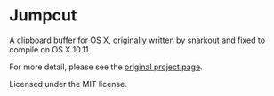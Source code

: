 # Jumpcut
A clipboard buffer for OS X, originally written by snarkout and fixed to compile on OS X 10.11.

For more detail, please see the [original project page](http://jumpcut.sourceforge.net).

Licensed under the MIT license.

